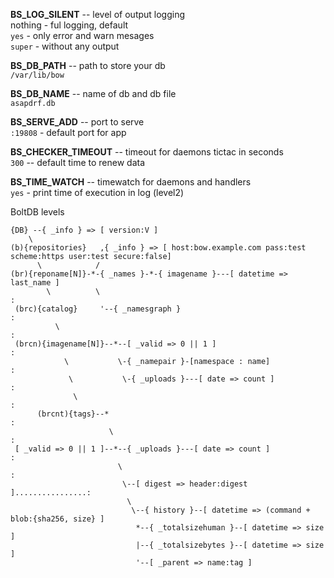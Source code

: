 __BS_LOG_SILENT__ -- level of output logging  
nothing - ful logging, default  
`yes`   - only error and warn mesages  
`super` - without any output  

__BS_DB_PATH__ -- path to store your db  
  `/var/lib/bow`  

__BS_DB_NAME__ -- name of db and db file  
  `asapdrf.db`

__BS_SERVE_ADD__ -- port to serve  
  `:19808` - default port for app  

__BS_CHECKER_TIMEOUT__ -- timeout for daemons tictac in seconds  
  `300` -- default time to renew data

__BS_TIME_WATCH__ -- timewatch for daemons and handlers  
  `yes` - print time of execution in log (level2)  


BoltDB levels
```
{DB} --{ _info } => [ version:V ]
    \  
(b){repositories}   ,{ _info } => [ host:bow.example.com pass:test scheme:https user:test secure:false]
      \            /            
(br){reponame[N]}-*-{ _names }-*-{ imagename }---[ datetime => last_name ]
        \          \                                                   :
 (brc){catalog}     '--{ _namesgraph }                                 :
          \                                                            :
 (brcn){imagename[N]}--*--[ _valid => 0 || 1 ]                         :
            \           \-{ _namepair }-[namespace : name]             :
             \           \-{ _uploads }---[ date => count ]            :
              \                                                        :
      (brcnt){tags}--*                                                 :
                      \                                                :
 [ _valid => 0 || 1 ]--*--{ _uploads }---[ date => count ]             :
                        \                                              :
                         \--[ digest => header:digest ]................:
                          \
                           \--{ history }--[ datetime => (command + blob:{sha256, size} ]
                            *--{ _totalsizehuman }--[ datetime => size ]
                            |--{ _totalsizebytes }--[ datetime => size ]
                            '--[ _parent => name:tag ]
```
